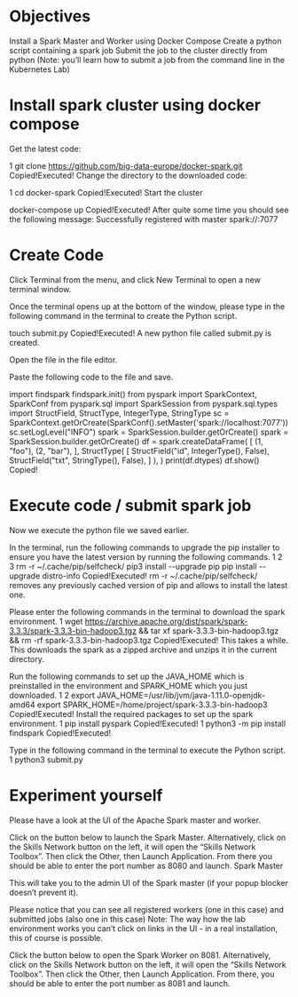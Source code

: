 # Objectives

Install a Spark Master and Worker using Docker Compose
Create a python script containing a spark job
Submit the job to the cluster directly from python (Note: you’ll learn how to submit a job from the command line in the Kubernetes Lab)

# Install spark cluster using docker compose

Get the latest code:

1
git clone https://github.com/big-data-europe/docker-spark.git
Copied!Executed!
Change the directory to the downloaded code:

1
cd docker-spark
Copied!Executed!
Start the cluster


docker-compose up
Copied!Executed!
After quite some time you should see the following message:
Successfully registered with master spark://<server address>:7077

# Create Code

Click Terminal from the menu, and click New Terminal to open a new terminal window.

Once the terminal opens up at the bottom of the window, please type in the following command in the terminal to create the Python script.

touch submit.py
Copied!Executed!
A new python file called submit.py is created.

Open the file in the file editor.

Paste the following code to the file and save.

import findspark
findspark.init()
from pyspark import SparkContext, SparkConf
from pyspark.sql import SparkSession
from pyspark.sql.types import StructField, StructType, IntegerType, StringType
sc = SparkContext.getOrCreate(SparkConf().setMaster('spark://localhost:7077'))
sc.setLogLevel("INFO")
spark = SparkSession.builder.getOrCreate()
spark = SparkSession.builder.getOrCreate()
df = spark.createDataFrame(
    [
        (1, "foo"),
        (2, "bar"),
    ],
    StructType(
        [
            StructField("id", IntegerType(), False),
            StructField("txt", StringType(), False),
        ]
    ),
)
print(df.dtypes)
df.show()
Copied!


# Execute code / submit spark job

Now we execute the python file we saved earlier.

In the terminal, run the following commands to upgrade the pip installer to ensure you have the latest version by running the following commands.
1
2
3
rm -r ~/.cache/pip/selfcheck/
pip3 install --upgrade pip
pip install --upgrade distro-info
Copied!Executed!
rm -r ~/.cache/pip/selfcheck/ removes any previously cached version of pip and allows to install the latest one.

Please enter the following commands in the terminal to download the spark environment.
1
wget https://archive.apache.org/dist/spark/spark-3.3.3/spark-3.3.3-bin-hadoop3.tgz && tar xf spark-3.3.3-bin-hadoop3.tgz && rm -rf spark-3.3.3-bin-hadoop3.tgz
Copied!Executed!
This takes a while. This downloads the spark as a zipped archive and unzips it in the current directory.

Run the following commands to set up the JAVA_HOME which is preinstalled in the environment and SPARK_HOME which you just downloaded.
1
2
export JAVA_HOME=/usr/lib/jvm/java-1.11.0-openjdk-amd64
export SPARK_HOME=/home/project/spark-3.3.3-bin-hadoop3
Copied!Executed!
Install the required packages to set up the spark environment.
1
pip install pyspark
Copied!Executed!
1
python3 -m pip install findspark
Copied!Executed!

Type in the following command in the terminal to execute the Python script.
1
python3 submit.py


# Experiment yourself

Please have a look at the UI of the Apache Spark master and worker.

Click on the button below to launch the Spark Master. Alternatively, click on the Skills Network button on the left, it will open the “Skills Network Toolbox”. Then click the Other, then Launch Application. From there you should be able to enter the port number as 8080 and launch.
 Spark Master


This will take you to the admin UI of the Spark master (if your popup blocker doesn’t prevent it).

Please notice that you can see all registered workers (one in this case) and submitted jobs (also one in this case)
Note: The way how the lab environment works you can’t click on links in the UI - in a real installation, this of course is possible.

Click the button below to open the Spark Worker on 8081. Alternatively, click on the Skills Network button on the left, it will open the “Skills Network Toolbox”. Then click the Other, then Launch Application. From there, you should be able to enter the port number as 8081 and launch.



